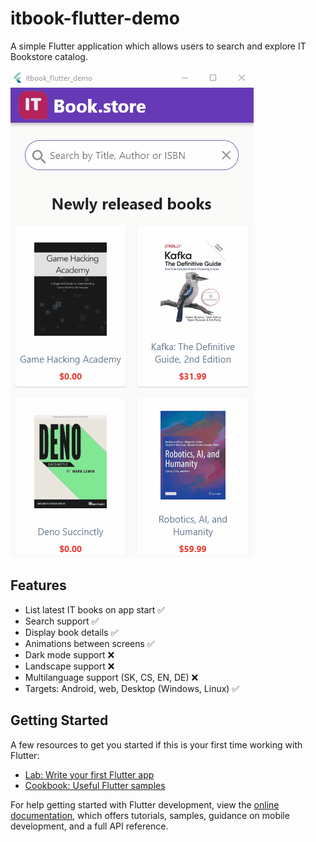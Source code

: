 # itbook-flutter-demo
A simple Flutter application which allows users to search and explore IT Bookstore catalog.

![alt text][demo]

## Features
- List latest IT books on app start ✅
- Search support ✅
- Display book details ✅
- Animations between screens ✅
- Dark mode support ❌
- Landscape support ❌
- Multilanguage support (SK, CS, EN, DE) ❌
- Targets: Android, web, Desktop (Windows, Linux) ✅

## Getting Started
A few resources to get you started if this is your first time working with Flutter:

- [Lab: Write your first Flutter app](https://docs.flutter.dev/get-started/codelab)
- [Cookbook: Useful Flutter samples](https://docs.flutter.dev/cookbook)

For help getting started with Flutter development, view the
[online documentation](https://docs.flutter.dev/), which offers tutorials,
samples, guidance on mobile development, and a full API reference.

[demo]: https://github.com/vzahradnik/itbook_flutter_demo/raw/main/assets/web/demo.gif "IT Bookstore demo"